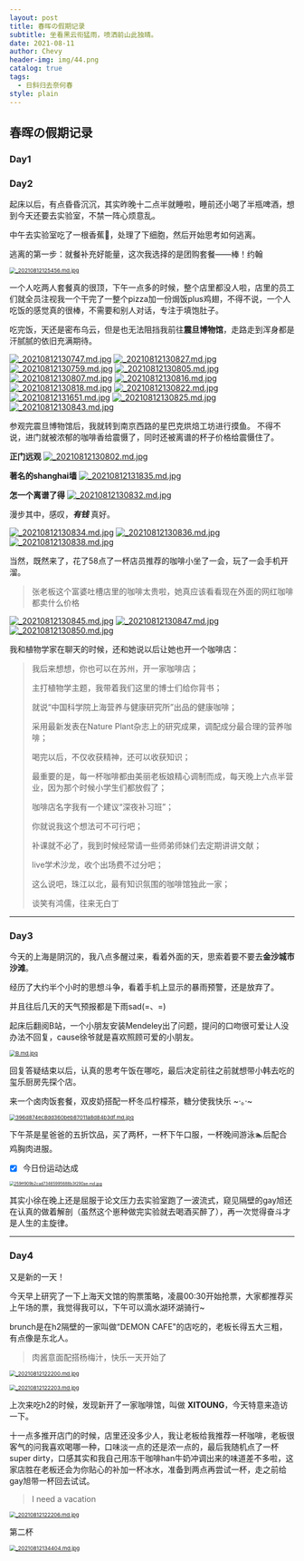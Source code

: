 ```yaml
---
layout: post
title: 春晖の假期记录
subtitle: 坐看黑云衔猛雨，喷洒前山此独晴。
date: 2021-08-11
author: Chevy
header-img: img/44.png
catalog: true
tags:
  - 日斜归去奈何春
style: plain
---
```


## 春晖の假期记录

### Day1

### Day2

起床以后，有点昏昏沉沉，其实昨晚十二点半就睡啦，睡前还小喝了半瓶啤酒，想到今天还要去实验室，不禁一阵心烦意乱。

中午去实验室吃了一根香蕉🍌，处理了下细胞，然后开始思考如何逃离。

逃离的第一步：就餐补充好能量，这次我选择的是团购套餐——棒！约翰

[<img src="https://img.xuchunhui.top/images/2021/08/12/_20210812125456.md.jpg" alt="_20210812125456.md.jpg" style="zoom:67%;" />](https://img.xuchunhui.top/image/XSrG)

一个人吃两人套餐真的很顶，下午一点多的时候，整个店里都没人啦，店里的员工们就全员注视我一个干完了一整个pizza加一份焗饭plus鸡翅，不得不说，一个人吃饭的感觉真的很棒，不需要和别人对话，专注于填饱肚子。

吃完饭，天还是密布乌云，但是也无法阻挡我前往**震旦博物馆**，走路走到浑身都是汗腻腻的依旧充满期待。

[![_20210812130747.md.jpg](https://img.xuchunhui.top/images/2021/08/12/_20210812130747.md.jpg)](https://img.xuchunhui.top/image/XMU6)
[![_20210812130827.md.jpg](https://img.xuchunhui.top/images/2021/08/12/_20210812130827.md.jpg)](https://img.xuchunhui.top/image/Xwj4)
[![_20210812130759.md.jpg](https://img.xuchunhui.top/images/2021/08/12/_20210812130759.md.jpg)](https://img.xuchunhui.top/image/XTCh)
[![_20210812130805.md.jpg](https://img.xuchunhui.top/images/2021/08/12/_20210812130805.md.jpg)](https://img.xuchunhui.top/image/XVBU)
[![_20210812130807.md.jpg](https://img.xuchunhui.top/images/2021/08/12/_20210812130807.md.jpg)](https://img.xuchunhui.top/image/Xies)
[![_20210812130816.md.jpg](https://img.xuchunhui.top/images/2021/08/12/_20210812130816.md.jpg)](https://img.xuchunhui.top/image/XDk0)
[![_20210812130818.md.jpg](https://img.xuchunhui.top/images/2021/08/12/_20210812130818.md.jpg)](https://img.xuchunhui.top/image/Xr7C)
[![_20210812130822.md.jpg](https://img.xuchunhui.top/images/2021/08/12/_20210812130822.md.jpg)](https://img.xuchunhui.top/image/Xqn9)
[![_20210812131651.md.jpg](https://img.xuchunhui.top/images/2021/08/12/_20210812131651.md.jpg)](https://img.xuchunhui.top/image/Xzmx)
[![_20210812130825.md.jpg](https://img.xuchunhui.top/images/2021/08/12/_20210812130825.md.jpg)](https://img.xuchunhui.top/image/Xdja)
[![_20210812130843.md.jpg](https://img.xuchunhui.top/images/2021/08/12/_20210812130843.md.jpg)](https://img.xuchunhui.top/image/XKD5)

参观完震旦博物馆后，我就转到南京西路的星巴克烘焙工坊进行摸鱼。
不得不说，进门就被浓郁的咖啡香给震慑了，同时还被离谱的杯子价格给震慑住了。

**正门远观**
[![_20210812130802.md.jpg](https://img.xuchunhui.top/images/2021/08/12/_20210812130802.md.jpg)](https://img.xuchunhui.top/image/XtML)

**著名的shanghai墙**
[![_20210812131835.md.jpg](https://img.xuchunhui.top/images/2021/08/12/_20210812131835.md.jpg)](https://img.xuchunhui.top/image/XaUY)

**怎一个离谱了得**
[![_20210812130832.md.jpg](https://img.xuchunhui.top/images/2021/08/12/_20210812130832.md.jpg)](https://img.xuchunhui.top/image/X2Bz)

漫步其中，感叹，***有钱*** 真好。

[![_20210812130834.md.jpg](https://img.xuchunhui.top/images/2021/08/12/_20210812130834.md.jpg)](https://img.xuchunhui.top/image/XBPX)
[![_20210812130836.md.jpg](https://img.xuchunhui.top/images/2021/08/12/_20210812130836.md.jpg)](https://img.xuchunhui.top/image/X9fm)
[![_20210812130838.md.jpg](https://img.xuchunhui.top/images/2021/08/12/_20210812130838.md.jpg)](https://img.xuchunhui.top/image/XFkr)

当然，既然来了，花了58点了一杯店员推荐的咖啡小坐了一会，玩了一会手机开溜。
>张老板这个富婆吐槽店里的咖啡太贵啦，她真应该看看现在外面的网红咖啡都卖什么价格

[![_20210812130845.md.jpg](https://img.xuchunhui.top/images/2021/08/12/_20210812130845.md.jpg)](https://img.xuchunhui.top/image/XsLH)
[![_20210812130847.md.jpg](https://img.xuchunhui.top/images/2021/08/12/_20210812130847.md.jpg)](https://img.xuchunhui.top/image/XJmQ)
[![_20210812130850.md.jpg](https://img.xuchunhui.top/images/2021/08/12/_20210812130850.md.jpg)](https://img.xuchunhui.top/image/XQDT)

我和植物学家在聊天的时候，还和她说以后让她也开一个咖啡店：
>我后来想想，你也可以在苏州，开一家咖啡店；
>
>主打植物学主题，我带着我们这里的博士们给你背书；
>
>就说“中国科学院上海营养与健康研究所”出品的健康咖啡；
>
>采用最新发表在Nature Plant杂志上的研究成果，调配成分最合理的营养咖啡；
>
>喝完以后，不仅收获精神，还可以收获知识；
>
>最重要的是，每一杯咖啡都由美丽老板娘精心调制而成，每天晚上六点半营业，因为那个时候小学生们都放假了；
>
>咖啡店名字我有一个建议“深夜补习班”；
>
>你就说我这个想法可不可行吧；
>
>补课就不必了，我到时候经常请一些师弟师妹们去定期讲讲文献；
>
>live学术沙龙，收个出场费不过分吧；
>
>这么说吧，珠江以北，最有知识氛围的咖啡馆独此一家；
>
>谈笑有鸿儒，往来无白丁


------

### Day3

今天的上海是阴沉的，我八点多醒过来，看着外面的天，思索着要不要去**金沙城市沙滩**。

经历了大约半个小时的思想斗争，看着手机上显示的暴雨预警，还是放弃了。

并且往后几天的天气预报都是下雨sad(=、=)

起床后翻阅B站，一个小朋友安装Mendeley出了问题，提问的口吻很可爱让人没办法不回复，cause徐爷就是喜欢照顾可爱的小朋友。

[<img src="https://img.xuchunhui.top/images/2021/08/11/B.md.jpg" alt="B.md.jpg" style="zoom: 67%;" />](https://img.xuchunhui.top/image/XA92)

回复答疑结束以后，认真的思考午饭在哪吃，最后决定前往之前就想带小韩去吃的玺乐厨房先探个店。

来一个卤肉饭套餐，双皮奶搭配一杯冬瓜柠檬茶，糖分使我快乐  ~·。·~

[<img src="https://img.xuchunhui.top/images/2021/08/12/396d874ec8dd360beb87011a8d84b3df.md.jpg" alt="396d874ec8dd360beb87011a8d84b3df.md.jpg" style="zoom:67%;" />](https://img.xuchunhui.top/image/XYe7)

下午茶是星爸爸的五折饮品，买了两杯，一杯下午口服，一杯晚间游泳🏊‍后配合鸡胸肉进服。

- [x] 今日份运动达成

[<img src="https://img.xuchunhui.top/images/2021/08/12/259ff909b2cad73465995688b3f290ae.md.jpg" alt="259ff909b2cad73465995688b3f290ae.md.jpg" style="zoom:50%;" />](https://img.xuchunhui.top/image/Xp7E)

其实小徐在晚上还是屈服于论文压力去实验室跑了一波流式，窥见隔壁的gay旭还在认真的做着解剖（虽然这个崽种做完实验就去喝酒买醉了），再一次觉得奋斗才是人生的主旋律。

------

### Day4

又是新的一天！

今天早上研究了一下上海天文馆的购票策略，凌晨00:30开始抢票，大家都推荐买上午场的票，我觉得我可以，下午可以滴水湖环湖骑行~

brunch是在h2隔壁的一家叫做“DEMON CAFE"的店吃的，老板长得五大三粗，有点像是东北人。

> 肉酱意面配搭杨梅汁，快乐一天开始了

[<img src="https://img.xuchunhui.top/images/2021/08/12/_20210812122200.md.jpg" alt="_20210812122200.md.jpg" style="zoom:67%;" />](https://img.xuchunhui.top/image/X7dd)

[<img src="https://img.xuchunhui.top/images/2021/08/12/_20210812122203.md.jpg" alt="_20210812122203.md.jpg" style="zoom:67%;" />](https://img.xuchunhui.top/image/XxnA)

上次来吃h2的时候，发现新开了一家咖啡馆，叫做 **XITOUNG**，今天特意来造访一下。

十一点多推开店门的时候，店里还没多少人，我让老板给我推荐一杯咖啡，老板很客气的问我喜欢喝哪一种，口味淡一点的还是浓一点的，最后我随机点了一杯super dirty，口感其实和我自己用冻干咖啡han牛奶冲调出来的味道差不多啦，这家店胜在老板还会为你贴心的补加一杯冰水，准备到两点再尝试一杯，走之前给gay旭带一杯回去试试。

> I need a vacation

[<img src="https://img.xuchunhui.top/images/2021/08/12/_20210812122206.md.jpg" alt="_20210812122206.md.jpg" style="zoom:67%;" />](https://img.xuchunhui.top/image/XOmg)

第二杯

[<img src="https://img.xuchunhui.top/images/2021/08/12/_20210812134404.md.jpg" alt="_20210812134404.md.jpg" style="zoom:67%;" />](https://img.xuchunhui.top/image/Z66N)
